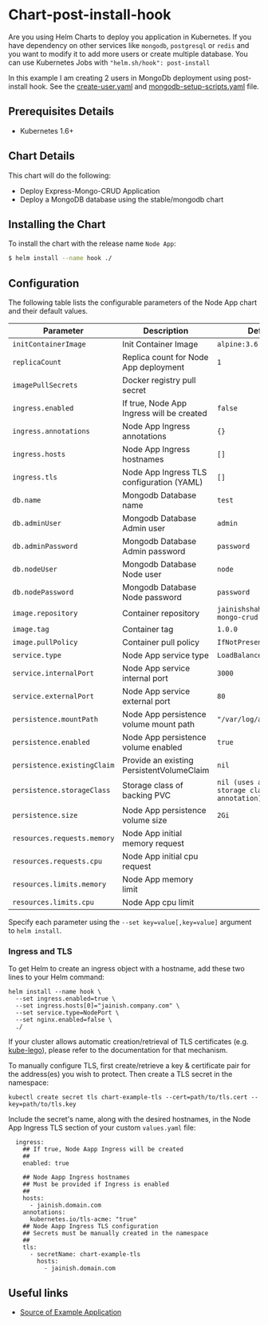 # Chart-post-install-hook

Are you using Helm Charts to deploy you application in Kubernetes. 
If you have dependency on other services like `mongodb`, `postgresql` or `redis` and you want to modify it to add more users or create multiple database.
You can use Kubernetes Jobs with ```"helm.sh/hook": post-install```

In this example I am creating 2 users in MongoDb deployment using  post-install hook.
See the [create-user.yaml](/templates/hooks/create-user.yaml) and [mongodb-setup-scripts.yaml](/templates/mongodb-setup-scripts.yaml) file.

## Prerequisites Details

* Kubernetes 1.6+

## Chart Details
This chart will do the following:

* Deploy Express-Mongo-CRUD Application
* Deploy a MongoDB database using the stable/mongodb chart

## Installing the Chart

To install the chart with the release name `Node App`:

```bash
$ helm install --name hook ./
```


## Configuration

The following table lists the configurable parameters of the Node App chart and their default values.

|         Parameter         |           Description             |                         Default                          |
|---------------------------|-----------------------------------|----------------------------------------------------------|
| `initContainerImage`           | Init Container Image       |     `alpine:3.6`                                           |
| `replicaCount`            | Replica count for Node App deployment| `1`                                                |
| `imagePullSecrets`        | Docker registry pull secret       |                                                          |
| `ingress.enabled`           | If true, Node App Ingress will be created | `false` |
| `ingress.annotations`       | Node App Ingress annotations     | `{}` |
| `ingress.hosts`             | Node App Ingress hostnames       | `[]` |
| `ingress.tls`               | Node App Ingress TLS configuration (YAML) | `[]` |
| `db.name` | Mongodb Database name | `test`   |
| `db.adminUser`            | Mongodb Database Admin user| `admin`                                                |
| `db.adminPassword`         | Mongodb Database Admin password            | `password`                                           |
| `db.nodeUser`    | Mongodb Database Node user                   | `node`                |
| `db.nodePassword`       | Mongodb Database Node password                     |  `password`                                         |
| `image.repository`| Container repository   | `jainishshah17/express-mongo-crud` |
| `image.tag`| Container tag | `1.0.0` |
| `image.pullPolicy` | Container pull policy | `IfNotPresent`   |
| `service.type` | Node App service type | `LoadBalancer`   |
| `service.internalPort` | Node App service internal port | `3000`   |
| `service.externalPort` | Node App service external port | `80`   |
| `persistence.mountPath` | Node App persistence volume mount path | `"/var/log/app"`   |
| `persistence.enabled` | Node App persistence volume enabled | `true`   |
| `persistence.existingClaim` | Provide an existing PersistentVolumeClaim | `nil`   |
| `persistence.storageClass` | Storage class of backing PVC | `nil (uses alpha storage class annotation)`   |
| `persistence.size` | Node App persistence volume size | `2Gi`   |
| `resources.requests.memory` | Node App initial memory request  |      |
| `resources.requests.cpu`    | Node App initial cpu request     |      |
| `resources.limits.memory`   | Node App memory limit            |      |
| `resources.limits.cpu`      | Node App cpu limit               |      |

Specify each parameter using the `--set key=value[,key=value]` argument to `helm install`.

### Ingress and TLS
To get Helm to create an ingress object with a hostname, add these two lines to your Helm command:
```
helm install --name hook \
  --set ingress.enabled=true \
  --set ingress.hosts[0]="jainish.company.com" \
  --set service.type=NodePort \
  --set nginx.enabled=false \
  ./
```

If your cluster allows automatic creation/retrieval of TLS certificates (e.g. [kube-lego](https://github.com/jetstack/kube-lego)), please refer to the documentation for that mechanism.

To manually configure TLS, first create/retrieve a key & certificate pair for the address(es) you wish to protect. Then create a TLS secret in the namespace:

```console
kubectl create secret tls chart-example-tls --cert=path/to/tls.cert --key=path/to/tls.key
```

Include the secret's name, along with the desired hostnames, in the Node App Ingress TLS section of your custom `values.yaml` file:

```
  ingress:
    ## If true, Node Aapp Ingress will be created
    ##
    enabled: true

    ## Node Aapp Ingress hostnames
    ## Must be provided if Ingress is enabled
    ##
    hosts:
      - jainish.domain.com
    annotations:
      kubernetes.io/tls-acme: "true"
    ## Node Aapp Ingress TLS configuration
    ## Secrets must be manually created in the namespace
    ##
    tls:
      - secretName: chart-example-tls
        hosts:
          - jainish.domain.com
```

## Useful links
* [Source of Example Application](https://github.com/jainishshah17/express-mongo-crud) 